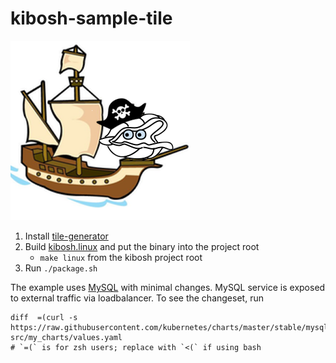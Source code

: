 # kibosh-sample-tile

![](resources/kibosh.png)

1. Install [tile-generator](https://github.com/cf-platform-eng/tile-generator/)
1. Build [kibosh.linux](https://github.com/cf-platform-eng/kibosh) and put the binary into the project root
    - `make linux` from the kibosh project root
1. Run `./package.sh`

The example uses [MySQL](https://github.com/kubernetes/charts/tree/master/stable/mysql) with minimal changes. MySQL service is exposed to external traffic via loadbalancer. To see the changeset,
run
```
diff  =(curl -s https://raw.githubusercontent.com/kubernetes/charts/master/stable/mysql/values.yaml) src/my_charts/values.yaml
# `=(` is for zsh users; replace with `<(` if using bash
```


